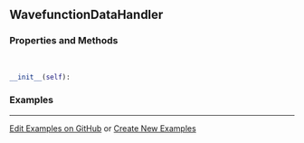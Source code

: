 ## <a id="McUtils.Data.WavefunctionData.WavefunctionDataHandler">WavefunctionDataHandler</a>


### Properties and Methods
<a id="McUtils.Data.WavefunctionData.WavefunctionDataHandler.__init__">&nbsp;</a>
```python
__init__(self): 
```

### Examples


___

[Edit Examples on GitHub](https://github.com/McCoyGroup/References/edit/gh-pages/Documentation/examples/McUtils/Data/WavefunctionData/WavefunctionDataHandler.md) or 
[Create New Examples](https://github.com/McCoyGroup/References/new/gh-pages/?filename=Documentation/examples/McUtils/Data/WavefunctionData/WavefunctionDataHandler.md)